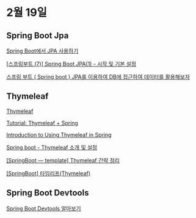 # 2월 19일


## Spring Boot Jpa
[Spring Boot에서 JPA 사용하기](https://velog.io/@swchoi0329/Spring-Boot%EC%97%90%EC%84%9C-JPA-%EC%82%AC%EC%9A%A9%ED%95%98%EA%B8%B0)

[[스프링부트 (7)] Spring Boot JPA(1) - 시작 및 기본 설정](https://goddaehee.tistory.com/209)

[스프링 부트 ( Spring boot ) JPA를 이용하여 DB에 접근하여 데이터를 활용해보자](https://kingname.tistory.com/143)

## Thymeleaf

[Thymeleaf](https://www.thymeleaf.org/)

[Tutorial: Thymeleaf + Spring](https://www.thymeleaf.org/doc/tutorials/3.0/thymeleafspring.html)

[Introduction to Using Thymeleaf in Spring](https://www.baeldung.com/thymeleaf-in-spring-mvc)

[Spring boot - Thymeleaf 소개 및 설정](https://eblo.tistory.com/54)

[[SpringBoot — template] Thymeleaf 간략 정리](https://medium.com/developer-new-wisdom/springboot-template-thymeleaf-%EA%B0%84%EB%9E%B5-%EC%A0%95%EB%A6%AC-3fb97dfecb95)

[[SpringBoot] 타임리프(Thymeleaf)](https://jongminlee0.github.io/2020/03/12/thymeleaf/)

## Spring Boot Devtools
[Spring Boot Devtools 알아보기](https://velog.io/@bread_dd/Spring-Boot-Devtools)
